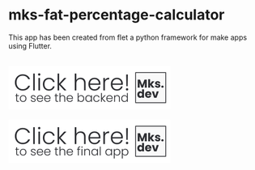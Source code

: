 # mks-fat-percentage-calculator

This app has been created from flet a python framework for make apps using Flutter.

<br>

<div align="left">
  <a href="https://github.com/mKsDEV08/mks-fat-percentage-calculator-backend">
    <img src="images/clickhere.png" width="320">
  </a>
</div>

<br>

<div align="left">
  <a href="https://mks-fat-percentage-calculator.vercel.app/">
    <img src="images/clickhereapp.png" width="320">
  </a>
</div>
